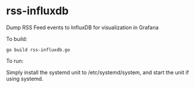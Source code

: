 # rss-influxdb
Dump RSS Feed events to InfluxDB for visualization in Grafana

To build:

```
go build rss-influxdb.go
```

To run:

Simply install the systemd unit to /etc/systemd/system, and start the unit if using systemd.

